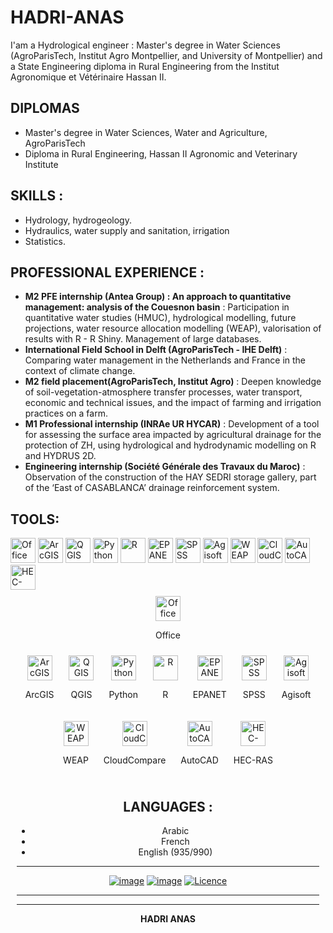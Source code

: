 # HADRI-ANAS
I'am a Hydrological engineer : Master's degree in Water Sciences (AgroParisTech, Institut Agro Montpellier, and University of Montpellier) and a State Engineering diploma in Rural Engineering from the Institut Agronomique et Vétérinaire Hassan II.
## DIPLOMAS
 - Master's degree in Water Sciences, Water and Agriculture, AgroParisTech
 - Diploma in Rural Engineering, Hassan II Agronomic and Veterinary Institute
## SKILLS : 
 - Hydrology, hydrogeology.
 - Hydraulics, water supply and sanitation, irrigation
 - Statistics.
## PROFESSIONAL EXPERIENCE : 
- **M2 PFE internship (Antea Group) : An approach to quantitative management: analysis of the Couesnon basin** : Participation in quantitative water studies (HMUC), hydrological modelling, future projections, water resource allocation modelling (WEAP), valorisation of results with R - R Shiny. Management of large databases.
- **International Field School in Delft (AgroParisTech - IHE Delft)** : Comparing water management in the Netherlands and France in the context of climate change.
- **M2 field placement(AgroParisTech, Institut Agro)** : Deepen knowledge of soil-vegetation-atmosphere transfer processes, water transport, economic and technical issues, and the impact of farming and irrigation practices on a farm.
- **M1 Professional internship (INRAe UR HYCAR)** : Development of a tool for assessing the surface area impacted by agricultural drainage for the protection of ZH, using hydrological and hydrodynamic modelling on R and HYDRUS 2D.
- **Engineering internship (Société Générale des Travaux du Maroc)** : Observation of the construction of the HAY SEDRI storage gallery, part of the ‘East of CASABLANCA’ drainage reinforcement system.
## TOOLS:

<img src="https://github.com/user-attachments/assets/89bc71ff-2e29-4e83-afd3-746578e766f6" alt="Office" width="40"/> 
<img src="https://github.com/user-attachments/assets/56644351-a92c-490d-a75a-ac88e59dc44b" alt="ArcGIS" width="40"/>
<img src="https://github.com/user-attachments/assets/a15533ba-0503-4d2b-94e5-3a674456d0ef" alt="QGIS" width="40"/>
<img src="https://github.com/user-attachments/assets/ae1ec8fa-c3c6-4513-bafd-e8b587421775" alt="Python" width="40"/>
<img src="https://github.com/user-attachments/assets/3cda710d-8ea2-4343-8978-e748dd7f2947" alt="R" width="40"/>
<img src="https://github.com/user-attachments/assets/fc618013-9cc5-4402-a1fd-edb7acc6d2d0" alt="EPANET" width="40"/>
<img src="https://github.com/user-attachments/assets/1ceadc9f-52e4-4cdd-92de-9d8630fb5976" alt="SPSS" width="40"/>
<img src="https://github.com/user-attachments/assets/2c7a2887-79ac-46d1-a53e-a7a49539bff3" alt="Agisoft" width="40"/>
<img src="https://github.com/user-attachments/assets/2a7a7253-0367-4d3d-a8be-8e549eeffcd7" alt="WEAP" width="40"/>
<img src="https://github.com/user-attachments/assets/7a951cfc-5906-4780-8f28-cffd30ba7397" alt="CloudCompare" width="40"/>
<img src="https://github.com/user-attachments/assets/8b2b4599-c22b-43b9-aec5-6f6f87d4a502" alt="AutoCAD" width="40"/>
<img src="https://github.com/user-attachments/assets/a79e6e95-20c9-4280-97d3-b8a483fc7659" alt="HEC-RAS" width="40"/>

<div style="text-align: center; display: inline-block; margin: 10px;">
  <img src="https://github.com/user-attachments/assets/89bc71ff-2e29-4e83-afd3-746578e766f6" alt="Office" width="40"/>
  <p>Office</p>
<div style="text-align: center; display: inline-block; margin: 10px;">
  <img src="https://github.com/user-attachments/assets/56644351-a92c-490d-a75a-ac88e59dc44b" alt="ArcGIS" width="40"/>
  <p>ArcGIS</p>
</div>
<div style="text-align: center; display: inline-block; margin: 10px;">
  <img src="https://github.com/user-attachments/assets/a15533ba-0503-4d2b-94e5-3a674456d0ef" alt="QGIS" width="40"/>
  <p>QGIS</p>
</div>
<div style="text-align: center; display: inline-block; margin: 10px;">
  <img src="https://github.com/user-attachments/assets/ae1ec8fa-c3c6-4513-bafd-e8b587421775" alt="Python" width="40"/>
  <p>Python</p>
</div>
<div style="text-align: center; display: inline-block; margin: 10px;">
  <img src="https://github.com/user-attachments/assets/3cda710d-8ea2-4343-8978-e748dd7f2947" alt="R" width="40"/>
  <p>R</p>
</div>
<div style="text-align: center; display: inline-block; margin: 10px;">
  <img src="https://github.com/user-attachments/assets/fc618013-9cc5-4402-a1fd-edb7acc6d2d0" alt="EPANET" width="40"/>
  <p>EPANET</p>
</div>
<div style="text-align: center; display: inline-block; margin: 10px;">
  <img src="https://github.com/user-attachments/assets/1ceadc9f-52e4-4cdd-92de-9d8630fb5976" alt="SPSS" width="40"/>
  <p>SPSS</p>
</div>
<div style="text-align: center; display: inline-block; margin: 10px;">
  <img src="https://github.com/user-attachments/assets/2c7a2887-79ac-46d1-a53e-a7a49539bff3" alt="Agisoft" width="40"/>
  <p>Agisoft</p>
</div>
<div style="text-align: center; display: inline-block; margin: 10px;">
  <img src="https://github.com/user-attachments/assets/2a7a7253-0367-4d3d-a8be-8e549eeffcd7" alt="WEAP" width="40"/>
  <p>WEAP</p>
</div>
<div style="text-align: center; display: inline-block; margin: 10px;">
  <img src="https://github.com/user-attachments/assets/7a951cfc-5906-4780-8f28-cffd30ba7397" alt="CloudCompare" width="40"/>
  <p>CloudCompare</p>
</div>
<div style="text-align: center; display: inline-block; margin: 10px;">
  <img src="https://github.com/user-attachments/assets/8b2b4599-c22b-43b9-aec5-6f6f87d4a502" alt="AutoCAD" width="40"/>
  <p>AutoCAD</p>
</div>
<div style="text-align: center; display: inline-block; margin: 10px;">
  <img src="https://github.com/user-attachments/assets/a79e6e95-20c9-4280-97d3-b8a483fc7659" alt="HEC-RAS" width="40"/>
  <p>HEC-RAS</p>
</div>

 ## LANGUAGES : 
- Arabic 
- French 
- English (935/990)

____

[![image](https://img.shields.io/badge/LinkedIn-0077B5?style=for-the-badge&logo=linkedin&logoColor=white)](https://www.linkedin.com/in/anas-hadri/)
[![image](https://img.shields.io/badge/GitHub-100000?style=for-the-badge&logo=github&logoColor=white
)](https://github.com/anashadri/)
[![Licence](https://img.shields.io/github/license/Ileriayo/markdown-badges?style=for-the-badge)](./LICENSE)

___
___
****HADRI ANAS****
